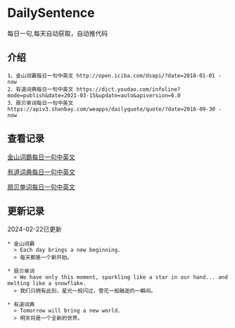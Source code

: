 # DailySentence

每日一句,每天自动获取，自动推代码

## 介绍

```
1、金山词霸每日一句中英文 http://open.iciba.com/dsapi/?date=2018-01-01 - now
2、有道词典每日一句中英文 https://dict.youdao.com/infoline?mode=publish&date=2021-03-15&update=auto&apiversion=6.0
3、扇贝单词每日一句中英文 https://apiv3.shanbay.com/weapps/dailyquote/quote/?date=2016-09-30 - now
```

## 查看记录

[金山词霸每日一句中英文](./data/iciba/)

[有道词典每日一句中英文](./data/youdao/)

[扇贝单词每日一句中英文](./data/shanbay/)

## 更新记录
2024-02-22已更新 
```
* 金山词霸
  > Each day brings a new beginning.
  > 每天都是一个新开始。

* 扇贝单词
  > We have only this moment, sparkling like a star in our hand... and melting like a snowflake.
  > 我们只拥有此刻，星光一般闪过，雪花一般融逝的一瞬间。

* 有道词典
  > Tomorrow will bring a new world.
  > 明天将是一个全新的世界。

```
